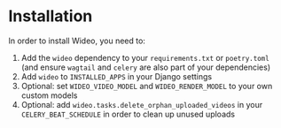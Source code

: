 # Installation

In order to install Wideo, you need to:
1. Add the `wideo` dependency to your `requirements.txt` or `poetry.toml` (and ensure `wagtail` and `celery` are also part of your dependencies)
2. Add `wideo` to `INSTALLED_APPS` in your Django settings
3. Optional: set `WIDEO_VIDEO_MODEL` and `WIDEO_RENDER_MODEL` to your own custom models
4. Optional: add `wideo.tasks.delete_orphan_uploaded_videos` in your `CELERY_BEAT_SCHEDULE` in order to clean up unused uploads
